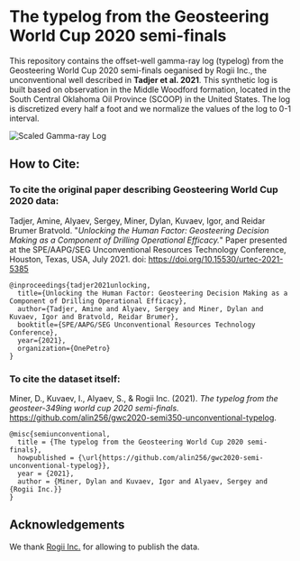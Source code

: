 # The typelog from the Geosteering World Cup 2020 semi-finals 

This repository contains the offset-well gamma-ray log  (typelog) from the Geosteering World Cup 2020 semi-finals oeganised by Rogii Inc., the unconventional well described in **Tadjer et al. 2021**.
This synthetic log is built based on observation in the Middle Woodford formation, located in the South Central Oklahoma Oil Province (SCOOP) in the United States. 
The log is discretized every half a foot and we normalize the values of the log to 0-1 interval.

![Scaled Gamma-ray Log](https://github.com/alin256/gwc2020-semi-unconventional-typelog/blob/main/original_gamma.png)

## How to Cite:

### To cite the original paper describing Geosteering World Cup 2020 data:

Tadjer, Amine, Alyaev, Sergey, Miner, Dylan, Kuvaev, Igor, and Reidar Brumer Bratvold. "*Unlocking the Human Factor: Geosteering Decision Making as a Component of Drilling Operational Efficacy.*" Paper presented at the SPE/AAPG/SEG Unconventional Resources Technology Conference, Houston, Texas, USA, July 2021. doi: https://doi.org/10.15530/urtec-2021-5385

```
@inproceedings{tadjer2021unlocking,
  title={Unlocking the Human Factor: Geosteering Decision Making as a Component of Drilling Operational Efficacy},
  author={Tadjer, Amine and Alyaev, Sergey and Miner, Dylan and Kuvaev, Igor and Bratvold, Reidar Brumer},
  booktitle={SPE/AAPG/SEG Unconventional Resources Technology Conference},
  year={2021},
  organization={OnePetro}
}
```


### To cite the dataset itself:

Miner, D., Kuvaev, I., Alyaev, S., & Rogii Inc. (2021). *The typelog from the geosteer-349ing world cup 2020 semi-finals.* https://github.com/alin256/gwc2020-semi350-unconventional-typelog.

```
@misc{semiunconventional,
  title = {The typelog from the Geosteering World Cup 2020 semi-finals},
  howpublished = {\url{https://github.com/alin256/gwc2020-semi-unconventional-typelog}},
  year = {2021},
  author = {Miner, Dylan and Kuvaev, Igor and Alyaev, Sergey and {Rogii Inc.}}
}
```

## Acknowledgements 

We thank [Rogii Inc.](https://rogii.com/) for allowing to publish the data.
